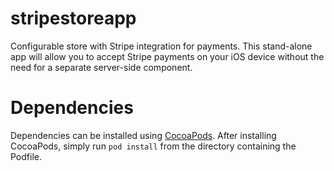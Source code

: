 stripestoreapp
==============

Configurable store with Stripe integration for payments.
This stand-alone app will allow you to accept Stripe payments on your iOS device without the need for a separate server-side component.


Dependencies
============
Dependencies can be installed using [CocoaPods](http://cocoapods.org/).  After installing CocoaPods, simply run `pod install` from the directory containing the Podfile.

